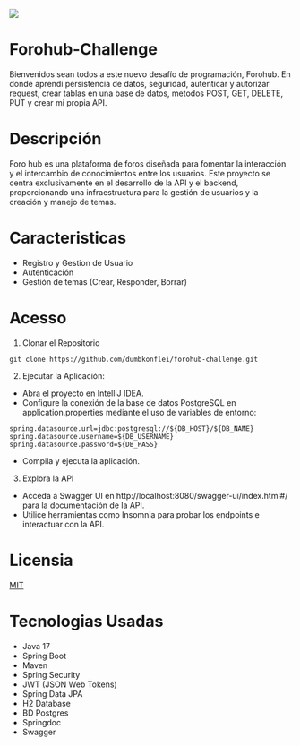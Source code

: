    <p align="left">
   <img src="https://img.shields.io/badge/STATUS-FINALIZADO-blue">
   </p>
   
   # Forohub-Challenge
   Bienvenidos sean todos a este nuevo desafío de programación, Forohub. En donde aprendi persistencia de datos, seguridad, autenticar y autorizar request, crear tablas en una base de datos, metodos POST, GET, DELETE, PUT y crear mi propia API.

# Descripción

Foro hub es una plataforma de foros diseñada para fomentar la interacción y el intercambio de conocimientos entre los usuarios. Este proyecto se centra exclusivamente en el desarrollo de la API y el backend, proporcionando una infraestructura para la gestión de usuarios y la creación y manejo de temas.

# Caracteristicas
- Registro y Gestion de Usuario
- Autenticación
- Gestión de temas (Crear, Responder, Borrar)

# Acesso
1. Clonar el Repositorio
```
git clone https://github.com/dumbkonflei/forohub-challenge.git
```   
2. Ejecutar la Aplicación:
* Abra el proyecto en IntelliJ IDEA.
* Configure la conexión de la base de datos PostgreSQL en application.properties mediante el uso de variables de entorno:
 ```
spring.datasource.url=jdbc:postgresql://${DB_HOST}/${DB_NAME}
spring.datasource.username=${DB_USERNAME}
spring.datasource.password=${DB_PASS}
   ```
* Compila y ejecuta la aplicación.

3. Explora la API
* Acceda a Swagger UI en http://localhost:8080/swagger-ui/index.html#/ para la documentación de la API.
* Utilice herramientas como Insomnia para probar los endpoints e interactuar con la API.

# Licensia
 [MIT](https://choosealicense.com/licenses/mit/#)


# Tecnologias Usadas
- Java 17
- Spring Boot
- Maven
- Spring Security
- JWT (JSON Web Tokens)
- Spring Data JPA
- H2 Database
- BD Postgres
- Springdoc
- Swagger
